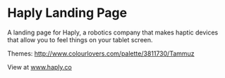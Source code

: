 # Haply Landing Page 

A landing page for Haply, a robotics company that makes haptic devices that allow you to feel things on your tablet screen. 

Themes: http://www.colourlovers.com/palette/3811730/Tammuz

View at www.haply.co